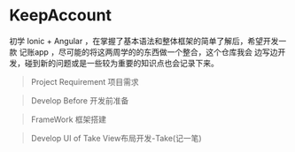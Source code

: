 # KeepAccount

初学 Ionic + Angular ，在掌握了基本语法和整体框架的简单了解后，希望开发一款 记账app ，尽可能的将这两周学的的东西做一个整合，这个仓库我会 边写边开发，碰到新的问题或是一些较为重要的知识点也会记录下来。

> Project Requirement   项目需求

> Develop Before   开发前准备

> FrameWork   框架搭建

> Develop UI of Take   View布局开发-Take\(记一笔\)

>



